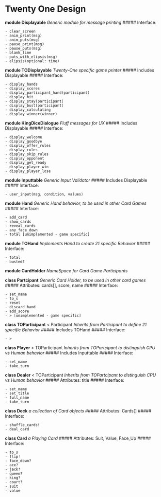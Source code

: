 # Twenty One Design

**module Displayable**
*Generic module for message printing*
	##### Interface:
	
	- clear_screen
	- anim_print(msg)
	- anim_puts(msg)
	- pause_print(msg)
	- pause_puts(msg)
	- blank_line
	- puts_with_elipsis(msg)
	- elipsis(optional: time)

**module TODisplayable**
*Twenty-One specific game printer*
	##### Includes Displayable
	##### Interface:
	
	- display_hands
	- display_scores
	- display_participant_hand(participant)
	- display_hit
	- display_stay(participant)
	- display_bust(participant)
	- display_calculating
	- display_winner(winner)

**module KingDiceDialogue**
*Fluff messages for UX*
	##### Includes Displayable
	##### Interface:

	- display_welcome
	- display_goodbye
	- display_offer_rules
	- display_rules
	- display_skip_rules
	- display_opponent
	- display_get_ready
	- display_player_win
	- display_player_lose

**module Inputtable**
*Generic Input Validator*
	##### Includes Displayable
	##### Interface:
	
	- user_input(msg, condition, values)

**module Hand**
*Generic Hand behavior, to be used in other Card Games*
	##### Interface:
	
	- add_card
	- show_cards
	- reveal_cards
	- any_face_down
	- total [unimplemented - game specific]

**module TOHand**
*Implements Hand to create 21 specific Behavior*
	##### Interface:
	
	- total
	- busted?

**module CardHolder**
*NameSpace for Card Game Participants*

**class Partcipant**
*Generic Card Holder, to be used in other card games*
	##### Attributes: cards[], score, name
	##### Interface:
	
	- set_name
	- to_s
	- reset
	- discard_hand
	- add_score
	- > [unimplemented - game specific]

**class TOParticipant** < Participant
*Inherits from Participant to define 21 specific Behavior*
	##### Includes TOHand
	##### Interface:
	
	- >

**class Player** < TOParticipant
*Inherits from TOPartcipant to distinguish CPU vs Human behavior*
	##### Includes Inputtable
	##### Interface:
	
	- set_name
	- take_turn

**class Dealer** < TOParticipant
*Inherits from TOPartcipant to distinguish CPU vs Human behavior*
	##### Attributes: title
	##### Interface:
	
	- set_name
	- set_title
	- full_name
	- take_turn

**class Deck**
*a collection of Card objects*
	##### Attributes: Cards[]
	##### Interface:
	
	- shuffle_cards!
	- deal_card

**class Card**
*a Playing Card*
	##### Attributes: Suit, Value, Face_Up
	##### Interface:
	
	- to_s
	- flip!
	- face_down?
	- ace?
	- jack?
	- queen?
	- king?
	- court?
	- suit
	- value